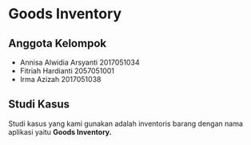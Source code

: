 # Goods Inventory

## Anggota Kelompok
- Annisa Alwidia Arsyanti 2017051034
- Fitriah Hardianti 2057051001
- Irma Azizah 2017051038

## Studi Kasus
Studi kasus yang kami gunakan adalah inventoris barang dengan nama aplikasi yaitu <b>Goods Inventory<b>.<br>
  
